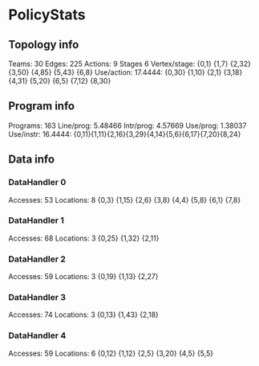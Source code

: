 # PolicyStats
## Topology info
Teams:		30
Edges:		225
Actions:	9
Stages		6
Vertex/stage:	{0,1} {1,7} {2,32} {3,50} {4,85} {5,43} {6,8} 
Use/action:	17.4444: {0,30} {1,10} {2,1} {3,18} {4,31} {5,20} {6,5} {7,12} {8,30} 

## Program info
Programs:	163
Line/prog:	5.48466
Intr/prog:	4.57669
Use/prog:	1.38037
Use/instr:	16.4444: {0,11}{1,11}{2,16}{3,29}{4,14}{5,6}{6,17}{7,20}{8,24}

## Data info

### DataHandler 0
Accesses:	53
Locations:	8
{0,3} {1,15} {2,6} {3,8} {4,4} {5,8} {6,1} {7,8} 

### DataHandler 1
Accesses:	68
Locations:	3
{0,25} {1,32} {2,11} 

### DataHandler 2
Accesses:	59
Locations:	3
{0,19} {1,13} {2,27} 

### DataHandler 3
Accesses:	74
Locations:	3
{0,13} {1,43} {2,18} 

### DataHandler 4
Accesses:	59
Locations:	6
{0,12} {1,12} {2,5} {3,20} {4,5} {5,5} 